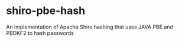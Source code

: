 # shiro-pbe-hash
An implementation of Apache Shiro hashing that uses JAVA PBE and PBDKF2 to hash passwords
